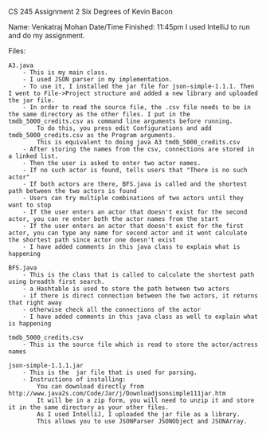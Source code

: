 CS 245 Assignment 2
Six Degrees of Kevin Bacon

Name: Venkatraj Mohan
Date/Time Finished: 11:45pm
I used IntelliJ to run and do my assignment.

Files:

    A3.java
        - This is my main class.
        - I used JSON parser in my implementation.
        - To use it, I installed the jar file for json-simple-1.1.1. Then I went to File->Project structure and added a new library and uploaded the jar file.
        - In order to read the source file, the .csv file needs to be in the same directory as the other files. I put in the tmdb_5000_credits.csv as command line arguments before running.
            To do this, you press edit Configurations and add tmdb_5000_credits.csv as the Program arguments.
            This is equivalent to doing java A3 tmdb_5000_credits.csv
        - After storing the names from the csv, connections are stored in a linked list.
        - Then the user is asked to enter two actor names.
        - If no such actor is found, tells users that "There is no such actor"
        - If both actors are there, BFS.java is called and the shortest path between the two actors is found
        - Users can try multiple combinations of two actors until they want to stop
        - If the user enters an actor that doesn't exist for the second actor, you can re enter both the actor names from the start
        - If the user enters an actor that doesn't exist for the first actor, you can type any name for second actor and it wont calculate the shortest path since actor one doesn't exist
        - I have added comments in this java class to explain what is happening

    BFS.java
        - This is the class that is called to calculate the shortest path using breadth first search.
        - a Hashtable is used to store the path between two actors
        - if there is direct connection between the two actors, it returns that right away
        - otherwise check all the connections of the actor
        - I have added comments in this java class as well to explain what is happening

    tmdb_5000_credits.csv
        - This is the source file which is read to store the actor/actress names

    json-simple-1.1.1.jar
        - This is the  jar file that is used for parsing.
        - Instructions of installing:
            You can download directly from http://www.java2s.com/Code/Jar/j/Downloadjsonsimple111jar.htm
            It will be in a zip form, you will need to unzip it and store it in the same directory as your other files.
            As I used IntelliJ, I uploaded the jar file as a library.
            This allows you to use JSONParser JSONObject and JSONArray.
